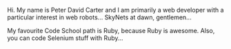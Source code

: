 Hi. My name is Peter David Carter and I am primarily a web developer with a particular interest in web robots... SkyNets at dawn, gentlemen...

My favourite Code School path is Ruby, because Ruby is awesome. Also, you can code Selenium stuff with Ruby...
